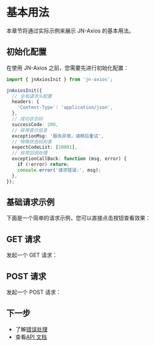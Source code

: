 # 基本用法

本章节将通过实际示例来展示 JN-Axios 的基本用法。

## 初始化配置

在使用 JN-Axios 之前，您需要先进行初始化配置：

```typescript
import { jnAxiosInit } from 'jn-axios';

jnAxiosInit({
  // 全局请求头配置
  headers: {
    'Content-Type': 'application/json',
  },
  // 成功状态码
  successCode: 200,
  // 异常提示信息
  exceptionMsg: '服务异常，请稍后重试',
  // 特殊状态码列表
  expectCodeList: [10001],
  // 异常回调处理
  exceptionCallBack: function (msg, error) {
    if (!error) return;
    console.error('请求错误:', msg);
  },
});
```


## 基础请求示例

下面是一个简单的请求示例，您可以直接点击按钮查看效果：

<DemoContainer>
  <BasicDemo />
  <template #code>

```typescript
import { jnAxiosGet, jnAxiosPost } from 'jn-axios';

// GET 请求
const handleGet = async () => {
  try {
    const res = await jnAxiosGet('/api/get/200');
    console.log('GET 请求成功:', res);
  } catch (error) {
    console.error('GET 请求失败:', error);
  }
};

// POST 请求
const handlePost = async () => {
  try {
    const res = await jnAxiosPost('/api/post', {
      name: '测试用户',
      email: 'test@example.com',
    });
    console.log('POST 请求成功:', res);
  } catch (error) {
    console.error('POST 请求失败:', error);
  }
};
```

  </template>
</DemoContainer>

## GET 请求

发起一个 GET 请求：

<DemoContainer>
  <GetDemo />
  <template #code>

```typescript
import { jnAxiosGet } from 'jn-axios';

// 基本 GET 请求
const getData = async () => {
  const res = await jnAxiosGet<{ name: string }>('/api/user');
  if (res) {
    console.log(res.name);
  }
};

// 带参数的 GET 请求
const getDataWithParams = async () => {
  const res = await jnAxiosGet('/api/users', {
    params: {
      page: 1,
      size: 10,
    },
  });
  if (res) {
    console.log(res);
  }
};
```

  </template>
</DemoContainer>

## POST 请求

发起一个 POST 请求：

<DemoContainer>
  <PostDemo />
  <template #code>

```typescript
import { jnAxiosPost } from 'jn-axios';

// 基本 POST 请求
const createUser = async () => {
  const res = await jnAxiosPost<{ id: number }>('/api/user', {
    name: '测试用户',
    email: 'test@example.com',
  });
  if (res) {
    console.log('用户创建成功，ID:', res.id);
  }
};

// 带配置的 POST 请求
const createUserWithConfig = async () => {
  const res = await jnAxiosPost(
    '/api/user',
    {
      name: '测试用户',
      email: 'test@example.com',
    },
    {
      headers: {
        'X-Custom-Header': 'value',
      },
    },
  );
  if (res) {
    console.log('用户创建成功');
  }
};
```

  </template>
</DemoContainer>



## 下一步

- 了解[错误处理](./error-handling.md)
- 查看[API 文档](/api/)
